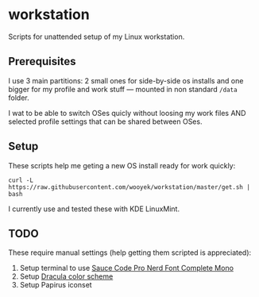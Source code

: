 # workstation

Scripts for unattended setup of my Linux workstation.

## Prerequisites

I use 3 main partitions: 2 small ones for side-by-side os installs and one bigger for my profile and work stuff — mounted in non standard `/data` folder.

I wat to be able to switch OSes quicly without loosing my work files AND selected profile settings that can be shared between OSes. 


## Setup

These scripts help me geting a new OS install ready for work quickly:

	curl -L https://raw.githubusercontent.com/wooyek/workstation/master/get.sh | bash
    
I currently use and tested these with KDE LinuxMint.

## TODO

These require manual settings (help getting them scripted is appreciated):

1. Setup terminal to use [Sauce Code Pro Nerd Font Complete Mono](https://github.com/ryanoasis/nerd-fonts/blob/master/patched-fonts/SourceCodePro/Regular/complete/Sauce%20Code%20Pro%20Nerd%20Font%20Complete%20Mono.ttf)
2. Setup [Dracula color scheme](https://store.kde.org/p/1001521)
3. Setup Papirus iconset
